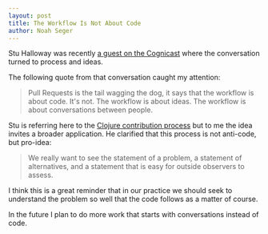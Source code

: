```yaml
---
layout: post
title: The Workflow Is Not About Code
author: Noah Seger
---
```


Stu Halloway was recently [a guest on the Cognicast](http://blog.cognitect.com/cognicast/092) where the conversation turned to process and ideas.

The following quote from that conversation caught my attention:

> Pull Requests is the tail wagging the dog, it says that the workflow is about code. It's not. The workflow is about ideas. The workflow is about conversations between people.

Stu is referring here to the [Clojure contribution process](http://dev.clojure.org/display/community/JIRA+workflow) but to me the idea invites a broader application. He clarified that this process is not anti-code, but pro-idea:

> We really want to see the statement of a problem, a statement of alternatives, and a statement that is easy for outside observers to assess.

I think this is a great reminder that in our practice we should seek to understand the problem so well that the code follows as a matter of course.

In the future I plan to do more work that starts with conversations instead of code.
